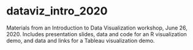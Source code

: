 # dataviz_intro_2020

Materials from an Introduction to Data Visualization workshop, June 26, 2020. Includes presentation slides, data and code for an R visualization demo, and data and links for a Tableau visualization demo. 
